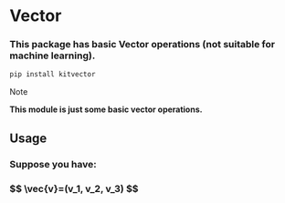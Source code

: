 # Vector
### This package has basic Vector operations (not suitable for machine learning).
```py
pip install kitvector
```
> [!NOTE]
> **This module is just some basic vector operations.**
## Usage
### Suppose you have: 
<h3>
 $$
 \vec{v}=(v_1, v_2, v_3)
 $$
</h3>


